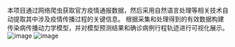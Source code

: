 本项目通过网络爬虫获取官方疫情通报数据，然后采用自然语言处理等相关技术自动提取其中涉及疫情传播过程的关键信息。
根据采集和处理得到的有效数据构建传染病传播动力学模型，并对模型预测结果和确诊病例行程轨迹进行可视化展示。
![image](https://github.com/duoduoduomimimi/Epidemic-data-analysis/assets/76621626/91ca2551-ecd8-4eea-8d14-aa72a1ef5bcf)
![image](https://github.com/duoduoduomimimi/Epidemic-data-analysis/assets/76621626/05952453-9100-461a-ba53-5cde4ee6c0d0)

